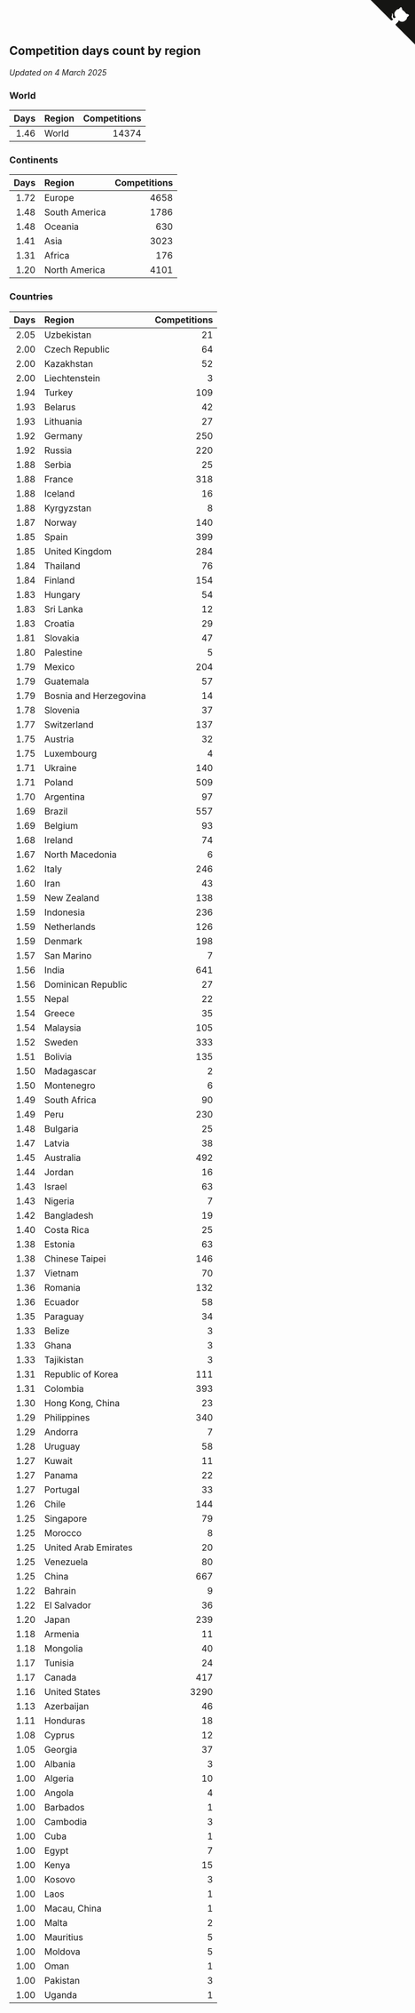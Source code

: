 ## Competition days count by region

*Updated on  4 March 2025*


### World

| Days | Region | Competitions |
| ---: | :--- | ---: |
| 1.46 | World | 14374 |

### Continents

| Days | Region | Competitions |
| ---: | :--- | ---: |
| 1.72 | Europe | 4658 |
| 1.48 | South America | 1786 |
| 1.48 | Oceania | 630 |
| 1.41 | Asia | 3023 |
| 1.31 | Africa | 176 |
| 1.20 | North America | 4101 |

### Countries

| Days | Region | Competitions |
| ---: | :--- | ---: |
| 2.05 | Uzbekistan | 21 |
| 2.00 | Czech Republic | 64 |
| 2.00 | Kazakhstan | 52 |
| 2.00 | Liechtenstein | 3 |
| 1.94 | Turkey | 109 |
| 1.93 | Belarus | 42 |
| 1.93 | Lithuania | 27 |
| 1.92 | Germany | 250 |
| 1.92 | Russia | 220 |
| 1.88 | Serbia | 25 |
| 1.88 | France | 318 |
| 1.88 | Iceland | 16 |
| 1.88 | Kyrgyzstan | 8 |
| 1.87 | Norway | 140 |
| 1.85 | Spain | 399 |
| 1.85 | United Kingdom | 284 |
| 1.84 | Thailand | 76 |
| 1.84 | Finland | 154 |
| 1.83 | Hungary | 54 |
| 1.83 | Sri Lanka | 12 |
| 1.83 | Croatia | 29 |
| 1.81 | Slovakia | 47 |
| 1.80 | Palestine | 5 |
| 1.79 | Mexico | 204 |
| 1.79 | Guatemala | 57 |
| 1.79 | Bosnia and Herzegovina | 14 |
| 1.78 | Slovenia | 37 |
| 1.77 | Switzerland | 137 |
| 1.75 | Austria | 32 |
| 1.75 | Luxembourg | 4 |
| 1.71 | Ukraine | 140 |
| 1.71 | Poland | 509 |
| 1.70 | Argentina | 97 |
| 1.69 | Brazil | 557 |
| 1.69 | Belgium | 93 |
| 1.68 | Ireland | 74 |
| 1.67 | North Macedonia | 6 |
| 1.62 | Italy | 246 |
| 1.60 | Iran | 43 |
| 1.59 | New Zealand | 138 |
| 1.59 | Indonesia | 236 |
| 1.59 | Netherlands | 126 |
| 1.59 | Denmark | 198 |
| 1.57 | San Marino | 7 |
| 1.56 | India | 641 |
| 1.56 | Dominican Republic | 27 |
| 1.55 | Nepal | 22 |
| 1.54 | Greece | 35 |
| 1.54 | Malaysia | 105 |
| 1.52 | Sweden | 333 |
| 1.51 | Bolivia | 135 |
| 1.50 | Madagascar | 2 |
| 1.50 | Montenegro | 6 |
| 1.49 | South Africa | 90 |
| 1.49 | Peru | 230 |
| 1.48 | Bulgaria | 25 |
| 1.47 | Latvia | 38 |
| 1.45 | Australia | 492 |
| 1.44 | Jordan | 16 |
| 1.43 | Israel | 63 |
| 1.43 | Nigeria | 7 |
| 1.42 | Bangladesh | 19 |
| 1.40 | Costa Rica | 25 |
| 1.38 | Estonia | 63 |
| 1.38 | Chinese Taipei | 146 |
| 1.37 | Vietnam | 70 |
| 1.36 | Romania | 132 |
| 1.36 | Ecuador | 58 |
| 1.35 | Paraguay | 34 |
| 1.33 | Belize | 3 |
| 1.33 | Ghana | 3 |
| 1.33 | Tajikistan | 3 |
| 1.31 | Republic of Korea | 111 |
| 1.31 | Colombia | 393 |
| 1.30 | Hong Kong, China | 23 |
| 1.29 | Philippines | 340 |
| 1.29 | Andorra | 7 |
| 1.28 | Uruguay | 58 |
| 1.27 | Kuwait | 11 |
| 1.27 | Panama | 22 |
| 1.27 | Portugal | 33 |
| 1.26 | Chile | 144 |
| 1.25 | Singapore | 79 |
| 1.25 | Morocco | 8 |
| 1.25 | United Arab Emirates | 20 |
| 1.25 | Venezuela | 80 |
| 1.25 | China | 667 |
| 1.22 | Bahrain | 9 |
| 1.22 | El Salvador | 36 |
| 1.20 | Japan | 239 |
| 1.18 | Armenia | 11 |
| 1.18 | Mongolia | 40 |
| 1.17 | Tunisia | 24 |
| 1.17 | Canada | 417 |
| 1.16 | United States | 3290 |
| 1.13 | Azerbaijan | 46 |
| 1.11 | Honduras | 18 |
| 1.08 | Cyprus | 12 |
| 1.05 | Georgia | 37 |
| 1.00 | Albania | 3 |
| 1.00 | Algeria | 10 |
| 1.00 | Angola | 4 |
| 1.00 | Barbados | 1 |
| 1.00 | Cambodia | 3 |
| 1.00 | Cuba | 1 |
| 1.00 | Egypt | 7 |
| 1.00 | Kenya | 15 |
| 1.00 | Kosovo | 3 |
| 1.00 | Laos | 1 |
| 1.00 | Macau, China | 1 |
| 1.00 | Malta | 2 |
| 1.00 | Mauritius | 5 |
| 1.00 | Moldova | 5 |
| 1.00 | Oman | 1 |
| 1.00 | Pakistan | 3 |
| 1.00 | Uganda | 1 |


<a href="https://github.com/jonatanklosko/wca_statistics" class="github-corner" aria-label="View source on Github"><svg width="80" height="80" viewBox="0 0 250 250" style="fill:#151513; color:#fff; position: absolute; top: 0; border: 0; right: 0;" aria-hidden="true"><path d="M0,0 L115,115 L130,115 L142,142 L250,250 L250,0 Z"></path><path d="M128.3,109.0 C113.8,99.7 119.0,89.6 119.0,89.6 C122.0,82.7 120.5,78.6 120.5,78.6 C119.2,72.0 123.4,76.3 123.4,76.3 C127.3,80.9 125.5,87.3 125.5,87.3 C122.9,97.6 130.6,101.9 134.4,103.2" fill="currentColor" style="transform-origin: 130px 106px;" class="octo-arm"></path><path d="M115.0,115.0 C114.9,115.1 118.7,116.5 119.8,115.4 L133.7,101.6 C136.9,99.2 139.9,98.4 142.2,98.6 C133.8,88.0 127.5,74.4 143.8,58.0 C148.5,53.4 154.0,51.2 159.7,51.0 C160.3,49.4 163.2,43.6 171.4,40.1 C171.4,40.1 176.1,42.5 178.8,56.2 C183.1,58.6 187.2,61.8 190.9,65.4 C194.5,69.0 197.7,73.2 200.1,77.6 C213.8,80.2 216.3,84.9 216.3,84.9 C212.7,93.1 206.9,96.0 205.4,96.6 C205.1,102.4 203.0,107.8 198.3,112.5 C181.9,128.9 168.3,122.5 157.7,114.1 C157.9,116.9 156.7,120.9 152.7,124.9 L141.0,136.5 C139.8,137.7 141.6,141.9 141.8,141.8 Z" fill="currentColor" class="octo-body"></path></svg></a><style>.github-corner:hover .octo-arm{animation:octocat-wave 560ms ease-in-out}@keyframes octocat-wave{0%,100%{transform:rotate(0)}20%,60%{transform:rotate(-25deg)}40%,80%{transform:rotate(10deg)}}@media (max-width:500px){.github-corner:hover .octo-arm{animation:none}.github-corner .octo-arm{animation:octocat-wave 560ms ease-in-out}}</style>
